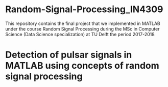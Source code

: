 # Random-Signal-Processing_IN4309
This repository contains the final project that we implemented in MATLAB under the course Random Signal Processing during the MSc in Computer Science (Data Science specialization) at TU Delft the period 2017-2018

# Detection of pulsar signals in MATLAB using concepts of random signal processing
